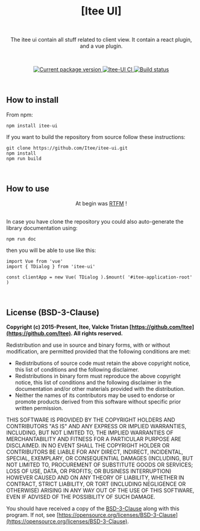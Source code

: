 
<h1 align="center">[Itee UI]</h1>
<br>

<p align="center">The itee ui contain all stuff related to client view. It contain a react plugin, and a vue plugin.</p>
<br>

<p align="center">
    <a href="https://www.npmjs.com/package/itee-ui" target="_blank" rel="noopener noreferrer">
        <img src="https://img.shields.io/npm/v/itee-ui" alt="Current package version">
    </a>
    <a href="https://github.com/Itee/itee-ui" target="_blank" rel="noopener noreferrer">
        <img src="https://github.com/Itee/itee-ui/actions/workflows/node.js.yml/badge.svg" alt="Itee-UI CI">
    </a>
    <a href="https://github.com/semantic-release/semantic-release" target="_blank" rel="noopener noreferrer">
        <img src="https://img.shields.io/badge/%20%20%F0%9F%93%A6%F0%9F%9A%80-semantic--release-e10079.svg" alt="Build status">
    </a>
</p>

<br>
<h2>How to install</h2>

From npm:

    npm install itee-ui

If you want to build the repository from source follow these instructions:

    git clone https://github.com/Itee/itee-ui.git
    npm install
    npm run build
        
<br>   
<h2>How to use</h2>

<p align="center">At begin was <a href="https://itee.github.io/itee-ui/">RTFM</a> !</p>
<br>
In case you have clone the repository you could also auto-generate the library documentation using: 

    npm run doc

then you will be able to use like this:

    import Vue from 'vue'
    import { TDialog } from 'itee-ui'
    
    const clientApp = new Vue( TDialog ).$mount( '#itee-application-root' )

<br>
<h2>License (BSD-3-Clause)</h2>

**Copyright (c) 2015-Present, Itee, Valcke Tristan [https://github.com/Itee](https://github.com/Itee). All rights reserved.**

Redistribution and use in source and binary forms, with or without modification, are permitted provided that the following conditions are met:

- Redistributions of source code must retain the above copyright notice, this list of conditions and the following disclaimer.
- Redistributions in binary form must reproduce the above copyright notice, this list of conditions and the following disclaimer in the documentation and/or other materials provided with the distribution.
- Neither the names of its contributors may be used to endorse or promote products derived from this software without specific prior written permission.

THIS SOFTWARE IS PROVIDED BY THE COPYRIGHT HOLDERS AND CONTRIBUTORS "AS IS" AND
ANY EXPRESS OR IMPLIED WARRANTIES, INCLUDING, BUT NOT LIMITED TO, THE IMPLIED
WARRANTIES OF MERCHANTABILITY AND FITNESS FOR A PARTICULAR PURPOSE ARE
DISCLAIMED. IN NO EVENT SHALL THE COPYRIGHT HOLDER OR CONTRIBUTORS BE LIABLE FOR
ANY DIRECT, INDIRECT, INCIDENTAL, SPECIAL, EXEMPLARY, OR CONSEQUENTIAL DAMAGES
(INCLUDING, BUT NOT LIMITED TO, PROCUREMENT OF SUBSTITUTE GOODS OR SERVICES;
LOSS OF USE, DATA, OR PROFITS; OR BUSINESS INTERRUPTION) HOWEVER CAUSED AND ON
ANY THEORY OF LIABILITY, WHETHER IN CONTRACT, STRICT LIABILITY, OR TORT
(INCLUDING NEGLIGENCE OR OTHERWISE) ARISING IN ANY WAY OUT OF THE USE OF THIS
SOFTWARE, EVEN IF ADVISED OF THE POSSIBILITY OF SUCH DAMAGE.

You should have received a copy of the [BSD-3-Clause](https://opensource.org/licenses/BSD-3-Clause) along 
with this program.  If not, see [https://opensource.org/licenses/BSD-3-Clause](https://opensource.org/licenses/BSD-3-Clause).
